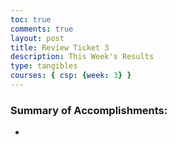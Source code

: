 ```yaml
---
toc: true
comments: true
layout: post
title: Review Ticket 3
description: This Week's Results
type: tangibles
courses: { csp: {week: 3} }
---
```


### Summary of Accomplishments:
> 
- 